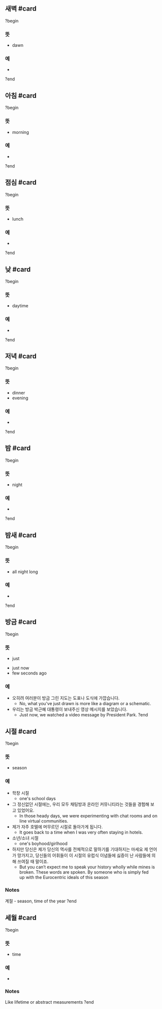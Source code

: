 ## 새벽 #card
?begin
### 뜻
- dawn
### 예
-
?end


## 아침 #card
?begin
### 뜻
- morning
### 예
-
?end


## 점심 #card
?begin
### 뜻
- lunch
### 예
-
<!--SR:!2025-06-08,4,270-->
?end


## 낮 #card
?begin
### 뜻
- daytime
### 예
-

?end



## 저녁 #card
?begin
### 뜻
- dinner
- evening
### 예
-
<!--SR:!2025-06-22,12,270-->
?end


## 밤 #card
?begin
### 뜻
- night
### 예
-
?end


## 밤새 #card
?begin
### 뜻
- all night long
### 예
-
?end


## 방금 #card
?begin
### 뜻
* just
- just now
- few seconds ago
### 예
- 오히려 여러분이 방금 그린 지도는 도표나 도식에 가깝습니다.
	- No, what you've just drawn is more like a diagram or a schematic.
- 우리는 방금 박근혜 대통령이 보내주신 영상 메시지를 보았습니다.
	- Just now, we watched a video message by President Park.
?end


## 시절 #card
?begin
### 뜻
- season
### 예
- 학창 시절
	- one's school days
- 그 정신없던 시절에는, 우리 모두 채팅방과 온라인 커뮤니티라는 것들을 경험해 보고 있었어요.
	- In those heady days, we were experimenting with chat rooms and online virtual communities.
- 제가 자주 호텔에 머무르던 시절로 돌아가게 됩니다.
	- It goes back to a time when I was very often staying in hotels.
- 소년/소녀 시절
	- one's boyhood/girlhood
- 하지만 당신은 제가 당신의 역사를 전체적으로 말하기를 기대하지는 마세요 제 언어가 망가지고, 당신들의 어휘들이 이 시절의 유럽식 이념들에 싫증이 난 사람들에 의해 쓰여질 때 말이죠.
	- But you can’t expect me to speak your history wholly while mines is broken. These words are spoken. By someone who is simply fed up with the Eurocentric ideals of this season
### Notes
계절 - season, time of the year
?end


## 세월 #card
?begin
### 뜻
- time
### 예
-
### Notes
Like lifetime or abstract measurements
?end
